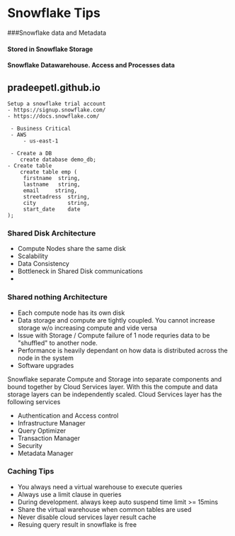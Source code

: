 # Snowflake Tips

###Snowflake data and Metadata
#### Stored in Snowflake Storage 
#### Snowflake Datawarehouse. Access and Processes data

## pradeepetl.github.io ##

```
Setup a snowflake trial account
- https://signup.snowflake.com/
- https://docs.snowflake.com/

 - Business Critical
 - AWS
     - us-east-1

 - Create a DB
    create database demo_db;
- Create table
    create table emp (
     firstname  string,
     lastname   string,
     email     string,
     streetadress  string,
     city          string,
     start_date    date
);
```
### Shared Disk Architecture
 - Compute Nodes share the same disk
 - Scalability
 - Data Consistency
 - Bottleneck in Shared Disk communications
 - 

### Shared nothing Architecture
 - Each compute node has its own disk
 - Data storage and compute are tightly coupled. You cannot increase storage w/o increasing compute and vide versa
 - Issue with Storage / Compute failure of 1 node requries data to be "shuffled" to another node.
 - Performance is heavily dependant on how data is distributed across the node in the system
 - Software upgrades

Snowflake separate Compute and Storage into separate components and bound together by Cloud Services layer. With this the
compute and data storage layers can be independently scaled.
Cloud Services layer has the following services
 - Authentication and Access control
 - Infrastructure Manager
 - Query Optimizer
 - Transaction Manager
 - Security
 - Metadata Manager

### Caching Tips
  - You always need a virtual warehouse to execute queries
  - Always use a limit clause in queries
  - During development. always keep auto suspend time limit >= 15mins
  - Share the virtual warehouse when common tables are used
  - Never disable cloud services layer result cache
  - Resuing query result in snowflake is free
